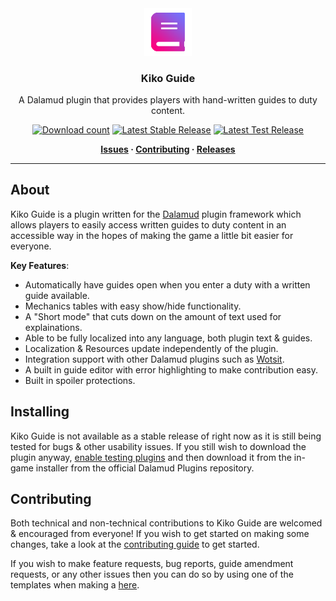 <!-- Repository Header Begin -->
<div align="center">

<img src="./.assets/icon.png" alt="Kiko Guide Logo" width="15%">
  
### Kiko Guide
A Dalamud plugin that provides players with hand-written guides to duty content. 

[![Download count](https://img.shields.io/endpoint?url=https://vz32sgcoal.execute-api.us-east-1.amazonaws.com/KikoGuide&color=blue&label=Plugin%20Downloads)](https://github.com/BitsOfAByte/KikoGuide) 
[![Latest Stable Release](https://img.shields.io/github/v/release/BitsOfAByte/KikoGuide?color=blue&label=Latest%20Stable%20Release)](https://github.com/BitsOfAByte/KikoGuide/releases/latest)
[![Latest Test Release](https://img.shields.io/github/v/release/BitsOfAByte/KikoGuide?color=orange&include_prereleases&label=Latest%20Test%20Release)](https://github.com/BitsOfAByte/KikoGuide/releases/latest)

**[Issues](https://github.com/BitsOfAByte/KikoGuide/issues) · [Contributing](https://github.com/BitsOfAByte/KikoGuide/blob/main/CONTRIBUTING.md) · [Releases](https://github.com/BitsOfAByte/KikoGuide/releases/latest)**
  
</div>

---
<!-- Repository Header End -->

## About

Kiko Guide is a plugin written for the [Dalamud](https://github.com/goatcorp/Dalamud) plugin framework which allows players to easily access written guides to duty content in an accessible way in the hopes of making the game a little bit easier for everyone.

**Key Features**:
- Automatically have guides open when you enter a duty with a written guide available.
- Mechanics tables with easy show/hide functionality.
- A "Short mode" that cuts down on the amount of text used for explainations.
- Able to be fully localized into any language, both plugin text & guides.
- Localization & Resources update independently of the plugin.
- Integration support with other Dalamud plugins such as [Wotsit](https://github.com/goaaats/Dalamud.FindAnything).
- A built in guide editor with error highlighting to make contribution easy.
- Built in spoiler protections.

## Installing

Kiko Guide is not available as a stable release of right now as it is still being tested for bugs & other usability issues. If you still wish to download the plugin anyway, [enable testing plugins](https://goatcorp.github.io/faq/dalamud_troubleshooting#q-how-do-i-enable-plugin-test-builds) and then download it from the in-game installer from the official Dalamud Plugins repository.

## Contributing

Both technical and non-technical contributions to Kiko Guide are welcomed & encouraged from everyone! If you wish to get started on making some changes, take a look at the [contributing guide](CONTRIBUTING.md) to get started. 

If you wish to make feature requests, bug reports, guide amendment requests, or any other issues then you can do so by using one of the templates when making a [here](https://github.com/BitsOfAByte/KikoGuide/issues/new/choose).
